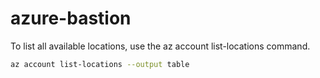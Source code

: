 # azure-bastion

To list all available locations, use the az account list-locations command.

```bash
az account list-locations --output table
```
